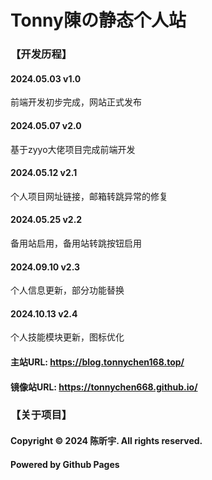 # Tonny陳の静态个人站
### 【开发历程】
#### 2024.05.03 v1.0
前端开发初步完成，网站正式发布
#### 2024.05.07 v2.0
基于zyyo大佬项目完成前端开发
#### 2024.05.12 v2.1
个人项目网址链接，邮箱转跳异常的修复
#### 2024.05.25 v2.2
备用站启用，备用站转跳按钮启用
#### 2024.09.10 v2.3
个人信息更新，部分功能替换
#### 2024.10.13 v2.4
个人技能模块更新，图标优化
#### 主站URL: https://blog.tonnychen168.top/
#### 镜像站URL: https://tonnychen668.github.io/
### 【关于项目】
#### Copyright © 2024 陈昕宇. All rights reserved.
#### Powered by Github Pages
